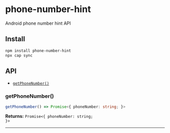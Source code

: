 # phone-number-hint

Android phone number hint API

## Install

```bash
npm install phone-number-hint
npx cap sync
```

## API

<docgen-index>

* [`getPhoneNumber()`](#getphonenumber)

</docgen-index>

<docgen-api>
<!--Update the source file JSDoc comments and rerun docgen to update the docs below-->

### getPhoneNumber()

```typescript
getPhoneNumber() => Promise<{ phoneNumber: string; }>
```

**Returns:** <code>Promise&lt;{ phoneNumber: string; }&gt;</code>

--------------------

</docgen-api>
